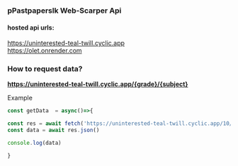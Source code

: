 ### pPastpaperslk Web-Scarper Api

#### hosted api urls:

https://uninterested-teal-twill.cyclic.app  <br/>
https://olet.onrender.com


### How to request data?

**https://uninterested-teal-twill.cyclic.app/{grade}/{subject}**


Example<br/>

```js
const getData  = async()=>{

const res = await fetch('https://uninterested-teal-twill.cyclic.app/10/sinhala-language')
const data = await res.json()

console.log(data)

}
```

